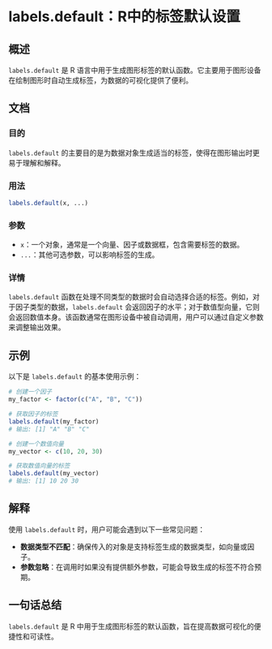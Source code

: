 <!--
Meta Description: # labels.default：R中的标签默认设置 ## 概述 `labels.default` 是 R 语言中用于生成图形标签的默认函数。它主要用于图形设备在绘制图形时自动生成标签，为数据的可视化提供了便利。 ## 文档 ### 目的 `labels.default` 的主要目的是为数据对象生成...
Meta Keywords: labels, default, my_factor, my_vector, r中的标签默认设置
-->

# labels.default：R中的标签默认设置

## 概述
`labels.default` 是 R 语言中用于生成图形标签的默认函数。它主要用于图形设备在绘制图形时自动生成标签，为数据的可视化提供了便利。

## 文档
### 目的
`labels.default` 的主要目的是为数据对象生成适当的标签，使得在图形输出时更易于理解和解释。

### 用法
```R
labels.default(x, ...)
```

### 参数
- `x`：一个对象，通常是一个向量、因子或数据框，包含需要标签的数据。
- `...`：其他可选参数，可以影响标签的生成。

### 详情
`labels.default` 函数在处理不同类型的数据时会自动选择合适的标签。例如，对于因子类型的数据，`labels.default` 会返回因子的水平；对于数值型向量，它则会返回数值本身。该函数通常在图形设备中被自动调用，用户可以通过自定义参数来调整输出效果。

## 示例
以下是 `labels.default` 的基本使用示例：

```R
# 创建一个因子
my_factor <- factor(c("A", "B", "C"))

# 获取因子的标签
labels.default(my_factor)
# 输出: [1] "A" "B" "C"

# 创建一个数值向量
my_vector <- c(10, 20, 30)

# 获取数值向量的标签
labels.default(my_vector)
# 输出: [1] 10 20 30
```

## 解释
使用 `labels.default` 时，用户可能会遇到以下一些常见问题：
- **数据类型不匹配**：确保传入的对象是支持标签生成的数据类型，如向量或因子。
- **参数忽略**：在调用时如果没有提供额外参数，可能会导致生成的标签不符合预期。

## 一句话总结
`labels.default` 是 R 中用于生成图形标签的默认函数，旨在提高数据可视化的便捷性和可读性。